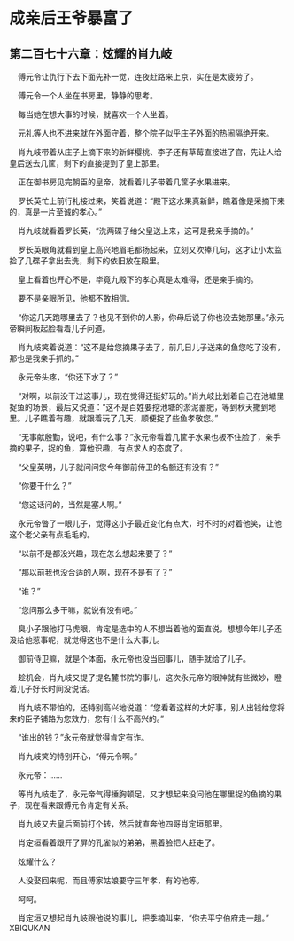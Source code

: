 # 成亲后王爷暴富了 
 ## 第二百七十六章：炫耀的肖九岐
     傅元令让仇行下去下面先补一觉，连夜赶路来上京，实在是太疲劳了。

    傅元令一个人坐在书房里，静静的思考。

    每当她在想大事的时候，就喜欢一个人坐着。

    元礼等人也不进来就在外面守着，整个院子似乎庄子外面的热闹隔绝开来。

    肖九岐带着从庄子上摘下来的新鲜樱桃、李子还有草莓直接进了宫，先让人给皇后送去几筐，剩下的直接提到了皇上那里。

    正在御书房见完朝臣的皇帝，就看着儿子带着几筐子水果进来。

    罗长英忙上前行礼接过来，笑着说道：“殿下这水果真新鲜，瞧着像是采摘下来的，真是一片至诚的孝心。”

    肖九岐就看着罗长英，“洗两碟子给父皇送上来，这可是我亲手摘的。”

    罗长英眼角就看到皇上高兴地眉毛都扬起来，立刻又吹捧几句，这才让小太监捡了几碟子拿出去洗，剩下的依旧放在殿里。

    皇上看着也开心不是，毕竟九殿下的孝心真是太难得，还是亲手摘的。

    要不是亲眼所见，他都不敢相信。

    “你这几天跑哪里去了？也见不到你的人影，你母后说了你也没去她那里。”永元帝瞬间板起脸看着儿子问道。

    肖九岐笑着说道：“这不是给您摘果子去了，前几日儿子送来的鱼您吃了没有，那也是我亲手抓的。”

    永元帝头疼，“你还下水了？”

    “对啊，以前没干过这事儿，现在觉得还挺好玩的。”肖九岐比划着自己在池塘里捉鱼的场景，最后又说道：“这不是百姓要挖池塘的淤泥蓄肥，等到秋天撒到地里。儿子瞧着有趣，就跟着玩了几天，顺便捉了些鱼孝敬您。”

    “无事献殷勤，说吧，有什么事？”永元帝看着几筐子水果也板不住脸了，亲手摘的果子，捉的鱼，算他识趣，有点求人的态度了。

    “父皇英明，儿子就问问您今年御前侍卫的名额还有没有？”

    “你要干什么？”

    “您这话问的，当然是塞人啊。”

    永元帝瞥了一眼儿子，觉得这小子最近变化有点大，时不时的对着他笑，让他这个老父亲有点毛毛的。

    “以前不是都没兴趣，现在怎么想起来要了？”

    “那以前我也没合适的人啊，现在不是有了？”

    “谁？”

    “您问那么多干嘛，就说有没有吧。”

    臭小子跟他打马虎眼，肯定是选中的人不想当着他的面直说，想想今年儿子还没给他惹事呢，就觉得这也不是什么大事儿。

    御前侍卫嘛，就是个体面，永元帝也没当回事儿，随手就给了儿子。

    趁机会，肖九岐又提了提名麓书院的事儿，这次永元帝的眼神就有些微妙，瞪着儿子好长时间没说话。

    肖九岐不带怕的，还特别高兴地说道：“您看着这样的大好事，别人出钱给您将来的臣子铺路为您效力，您有什么不高兴的。”

    “谁出的钱？”永元帝就觉得肯定有诈。

    肖九岐笑的特别开心，“傅元令啊。”

    永元帝：……

    等肖九岐走了，永元帝气得捶胸顿足，又才想起来没问他在哪里捉的鱼摘的果子，现在看来跟傅元令肯定有关系。

    肖九岐又去皇后面前打个转，然后就直奔他四哥肖定垣那里。

    肖定垣看着跟开了屏的孔雀似的弟弟，黑着脸把人赶走了。

    炫耀什么？

    人没娶回来呢，而且傅家姑娘要守三年孝，有的他等。

    呵呵。

    肖定垣又想起肖九岐跟他说的事儿，把季楠叫来，“你去平宁伯府走一趟。” 
XBIQUKAN
